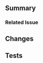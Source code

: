<!-- 
This is a template for creating a pull request.
All sections are optional, feel free to add or remove sections as needed.
The text surrounded by `<\!--` and `--\>` is a comment and will not be displayed in the pull request.
Helpful resource on formatting: https://guides.github.com/features/mastering-markdown/
More information can be found in the CONTRIBUTING.md file.
-->

## Summary
<!-- Write a short summary of the goal of this pull request. -->
<!-- 
Example: 
This pull request fixes the account menu not closing when opening the settings menu.
-->

### Related Issue
<!-- If this pull request is related to an issue, please link them here. -->
<!-- 
Example:
- Fixes #123
- Fixes #456
-->
<!-- Please use the keywords "Fixes", "Closes", or "Resolves" to connect the pull request to the issue. -->
<!-- You can remove this section if it is not applicable. -->

## Changes
<!-- Describe the changes that you made in this pull request. -->
<!-- 
Example: 
Added a version number to the settings menu.
-->
<!-- If you made changes to the UI, please include screenshots of the changes. -->
<!-- For internal changes, please describe the motivation behind the changes and how they improve the code. -->

## Tests
<!-- Describe how you tested the changes in this pull request. -->
<!-- Example: Tested the account menu in different screen sizes on Chrome and Firefox. -->
<!-- For UI changes, make sure to test them in different screen sizes (e.g. by resizing the browser window). -->
<!-- If you added or changed functionality, describe how you tested it and what you did to ensure that it works as expected. -->